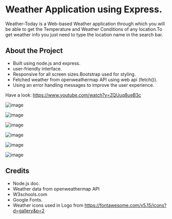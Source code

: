 # Weather Application using Express.

Weather-Today is a Web-based Weather application through which you will be able to get the Temperature and Weather Conditions of any location.To get weather info you just need to type the location name in the search bar.

## About the Project

- Built using node.js and express.
- user-friendly interface.
- Responsive for all screen sizes.Bootstrap used for styling. 
- Fetched weather from  openweathermap API using web api (fetch()).
- Using an error handling messages to improve the user experience.


Have a look: https://www.youtube.com/watch?v=ZQUuq8ueB3c

![image](https://user-images.githubusercontent.com/66158960/160456649-ee190e6a-f715-4491-887c-0f6acb7fdff0.png)

![image](https://user-images.githubusercontent.com/66158960/160456689-8dc4bd01-c30d-42bf-88da-bd3a76bc20a6.png)

![image](https://user-images.githubusercontent.com/66158960/160456715-de07a92b-d75e-4cd0-b38f-44ca413ad850.png)

![image](https://user-images.githubusercontent.com/66158960/160456761-c6fc363b-18f2-42dd-9269-7b34bf9e73d0.png)

![image](https://user-images.githubusercontent.com/66158960/160456740-b4d3e5d9-a2ad-4391-95e8-e25eba37bdb5.png)

![image](https://user-images.githubusercontent.com/66158960/160456784-28c2c38d-b7ca-4370-a2d4-71d36c556a19.png)
 
 
 
 
 
 
## Credits
- Node.js doc.
- Weather data from openweathermap API
- W3schools.com
- Google Fonts.
- Weather icons used in Logo from https://fontawesome.com/v5.15/icons?d=gallery&p=2













